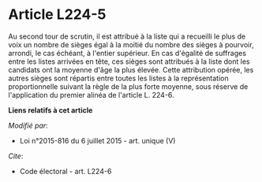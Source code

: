 # Article L224-5

Au second tour de scrutin, il est attribué à la liste qui a recueilli le plus de voix un nombre de sièges égal à la moitié du
nombre des sièges à pourvoir, arrondi, le cas échéant, à l'entier supérieur. En cas d'égalité de suffrages entre les listes
arrivées en tête, ces sièges sont attribués à la liste dont les candidats ont la moyenne d'âge la plus élevée. Cette
attribution opérée, les autres sièges sont répartis entre toutes les listes à la représentation proportionnelle suivant la
règle de la plus forte moyenne, sous réserve de l'application du premier alinéa de l'article L. 224-6.

**Liens relatifs à cet article**

_Modifié par_:

  - Loi n°2015-816 du 6 juillet 2015 - art. unique (V)

_Cite_:

  - Code électoral - art. L224-6
